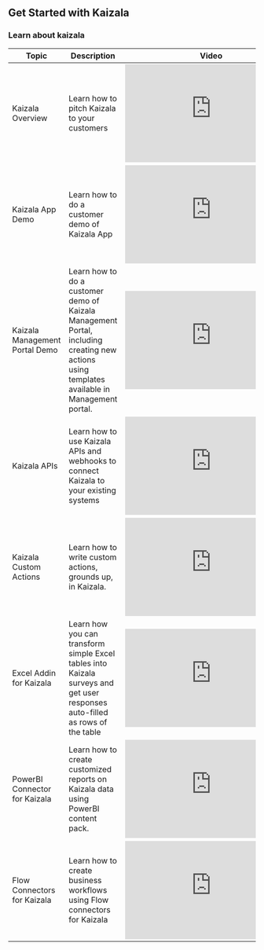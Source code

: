 ## Get Started with Kaizala


### Learn about kaizala
| Topic  | Description |  Video |
|----|------|---------|
| Kaizala Overview | Learn how to pitch Kaizala to your customers | <iframe width="350" height="200" src="https://www.youtube.com/embed/b3fT7clGce8" frameborder="0" allowfullscreen></iframe>   |
| Kaizala App Demo | Learn how to do a customer demo of Kaizala App | <iframe width="350" height="200" src="https://www.youtube.com/embed/7KKTrdguxds" frameborder="0" allowfullscreen></iframe>   |
| Kaizala Management Portal Demo | Learn how to do a customer demo of Kaizala Management Portal, including creating new actions using templates available in Management portal. | <iframe width="350" height="200" src="https://www.youtube.com/embed/Bl9nLbxHQRA" frameborder="0" allowfullscreen></iframe>   |
| Kaizala APIs | Learn how to use Kaizala APIs and webhooks to connect Kaizala to your existing systems | <iframe width="350" height="200" src="https://www.youtube.com/embed/KA7D6IrvBMw" frameborder="0" allowfullscreen></iframe>   |
| Kaizala Custom Actions | Learn how to write custom actions, grounds up, in Kaizala.  | <iframe width="350" height="200" src="https://www.youtube.com/embed/QzDKW7GfmTE" frameborder="0" allowfullscreen></iframe>   |
| Excel Addin for Kaizala | Learn how you can transform simple Excel tables into Kaizala surveys and get user responses auto-filled as rows of the table  | <iframe width="350" height="200" src="https://www.youtube.com/embed/cyvfEw5zGv8" frameborder="0" allowfullscreen></iframe>   |
| PowerBI Connector for Kaizala | Learn how to create customized reports on Kaizala data using PowerBI content pack.  | <iframe width="350" height="200" src="https://www.youtube.com/embed/MnUIRs3_gQI" frameborder="0" allowfullscreen></iframe>   |
| Flow Connectors for Kaizala | Learn how to create business workflows using Flow connectors for Kaizala  | <iframe width="350" height="200" src="https://www.youtube.com/embed/dNkCAFCFJVM" frameborder="0" allowfullscreen></iframe>   |
